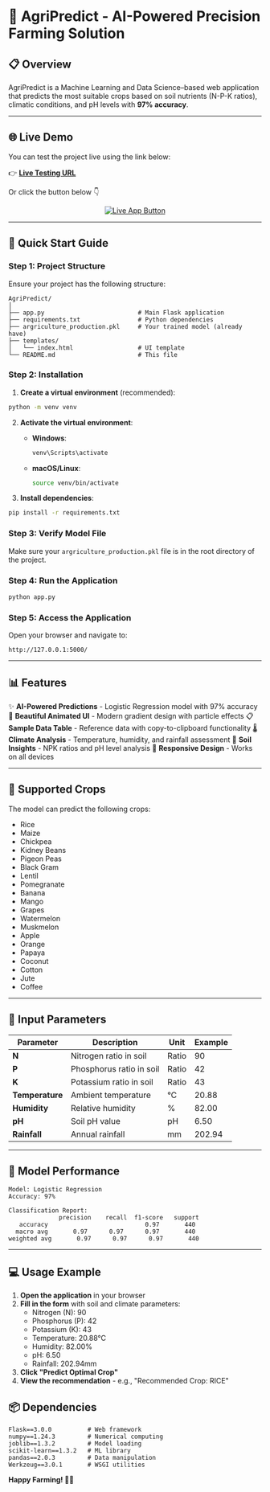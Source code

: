 # 🌾 AgriPredict - AI-Powered Precision Farming Solution

## 📋 Overview
AgriPredict is a Machine Learning and Data Science–based web application that predicts the most suitable crops based on soil nutrients (N-P-K ratios), climatic conditions, and pH levels with **97% accuracy**.

---


## 🌐 Live Demo

You can test the project live using the link below:

👉 **[Live Testing URL](https://agripredict-9lbe.onrender.com/)**  

Or click the button below 👇  

<p align="center">
  <a href="https://agripredict-9lbe.onrender.com/" target="_blank">
    <img src="https://img.shields.io/badge/🔗%20Open%20Live%20App-00C853?style=for-the-badge&logo=google-chrome&logoColor=white" alt="Live App Button"/>
  </a>
</p>

---



## 🚀 Quick Start Guide

### Step 1: Project Structure
Ensure your project has the following structure:
```
AgriPredict/
│
├── app.py                          # Main Flask application
├── requirements.txt                # Python dependencies
├── argriculture_production.pkl     # Your trained model (already have)
├── templates/
│   └── index.html                  # UI template
└── README.md                       # This file
```

### Step 2: Installation

1. **Create a virtual environment** (recommended):
```bash
python -m venv venv
```

2. **Activate the virtual environment**:
   - **Windows**:
     ```bash
     venv\Scripts\activate
     ```
   - **macOS/Linux**:
     ```bash
     source venv/bin/activate
     ```

3. **Install dependencies**:
```bash
pip install -r requirements.txt
```

### Step 3: Verify Model File
Make sure your `argriculture_production.pkl` file is in the root directory of the project.

### Step 4: Run the Application
```bash
python app.py
```

### Step 5: Access the Application
Open your browser and navigate to:
```
http://127.0.0.1:5000/
```

---

## 📊 Features

✨ **AI-Powered Predictions** - Logistic Regression model with 97% accuracy
🎨 **Beautiful Animated UI** - Modern gradient design with particle effects
📋 **Sample Data Table** - Reference data with copy-to-clipboard functionality
🌡️ **Climate Analysis** - Temperature, humidity, and rainfall assessment
🧪 **Soil Insights** - NPK ratios and pH level analysis
📱 **Responsive Design** - Works on all devices

---

## 🌾 Supported Crops

The model can predict the following crops:
- Rice
- Maize
- Chickpea
- Kidney Beans
- Pigeon Peas
- Black Gram
- Lentil
- Pomegranate
- Banana
- Mango
- Grapes
- Watermelon
- Muskmelon
- Apple
- Orange
- Papaya
- Coconut
- Cotton
- Jute
- Coffee

---

## 🔧 Input Parameters

| Parameter | Description | Unit | Example |
|-----------|-------------|------|---------|
| **N** | Nitrogen ratio in soil | Ratio | 90 |
| **P** | Phosphorus ratio in soil | Ratio | 42 |
| **K** | Potassium ratio in soil | Ratio | 43 |
| **Temperature** | Ambient temperature | °C | 20.88 |
| **Humidity** | Relative humidity | % | 82.00 |
| **pH** | Soil pH value | pH | 6.50 |
| **Rainfall** | Annual rainfall | mm | 202.94 |

---

## 🎯 Model Performance

```
Model: Logistic Regression
Accuracy: 97%

Classification Report:
              precision    recall  f1-score   support
   accuracy                           0.97       440
  macro avg       0.97      0.97      0.97       440
weighted avg       0.97      0.97      0.97       440
```

---

## 💻 Usage Example

1. **Open the application** in your browser
2. **Fill in the form** with soil and climate parameters:
   - Nitrogen (N): 90
   - Phosphorus (P): 42
   - Potassium (K): 43
   - Temperature: 20.88°C
   - Humidity: 82.00%
   - pH: 6.50
   - Rainfall: 202.94mm
3. **Click "Predict Optimal Crop"**
4. **View the recommendation** - e.g., "Recommended Crop: RICE"


## 📦 Dependencies

```
Flask==3.0.0          # Web framework
numpy==1.24.3         # Numerical computing
joblib==1.3.2         # Model loading
scikit-learn==1.3.2   # ML library
pandas==2.0.3         # Data manipulation
Werkzeug==3.0.1       # WSGI utilities
```



**Happy Farming! 🌾🚜**


